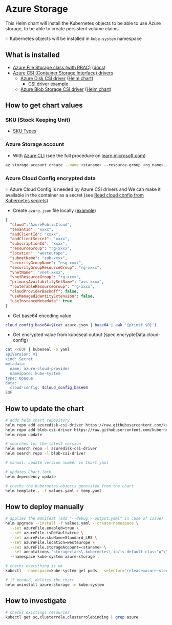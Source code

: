 # Azure Storage

This Helm chart will install the Kubernetes objects to be able to use Azure storage, to be able to create persistent volume claims.

💡 Kubernetes objects will be installed in `kube-system` namespace

## What is installed

* [Azure File Storage class (with RBAC)](https://github.com/kubernetes-sigs/azurefile-csi-driver/tree/master) ([docs](https://kubernetes.io/docs/concepts/storage/storage-classes/#azure-file))
* [Azure CSI (Container Storage Interface) drivers](https://learn.microsoft.com/en-us/azure/aks/csi-storage-drivers)
  * [Azure Disk CSI driver](https://github.com/kubernetes-sigs/azuredisk-csi-driver) ([Helm chart](https://github.com/kubernetes-sigs/azuredisk-csi-driver/tree/master/charts))
    * [CSI driver example](https://github.com/kubernetes-sigs/azuredisk-csi-driver/blob/master/deploy/example/e2e_usage.md)
  * [Azure Blob Storage CSI driver](https://github.com/kubernetes-sigs/blob-csi-driver) ([Helm chart](https://github.com/kubernetes-sigs/blob-csi-driver/tree/master/charts))

## How to get chart values

### SKU (Stock Keeping Unit)

* [SKU Types](https://learn.microsoft.com/en-us/rest/api/storagerp/srp_sku_types)

### Azure Storage account

* With [Azure CLI](https://learn.microsoft.com/en-us/cli/azure/) (see the full procedure on [learn.microsoft.com](https://learn.microsoft.com/en-us/azure/storage/common/storage-account-create?tabs=azure-cli))

```bash
az storage account create --name <staname> --resource-group <rg_name> --location westeurope --sku Standard_LRS --kind StorageV2
```

### Azure Cloud Config encrypted data

💡 Azure Cloud Config is needed by Azure CSI drivers and We can make it available in the container as a secret (see [Read cloud config from Kubernetes secrets](https://github.com/kubernetes-sigs/azuredisk-csi-driver/blob/master/docs/read-from-secret.md))

* Create `azure.json` file locally ([example](https://github.com/kubernetes-sigs/azuredisk-csi-driver/blob/master/deploy/example/azure.json))

```json
{
  "cloud":"AzurePublicCloud",
  "tenantId": "xxxx",
  "aadClientId": "xxxx",
  "aadClientSecret": "xxxx",
  "subscriptionId": "xxxx",
  "resourceGroup": "rg-xxxx",
  "location": "westeurope",
  "subnetName": "sub-xxxx",
  "securityGroupName": "nsg-xxxx",
  "securityGroupResourceGroup": "rg-xxxx",
  "vnetName": "vnet-xxxx",
  "vnetResourceGroup": "rg-xxxx",
  "primaryAvailabilitySetName": "avs-xxxx",
  "routeTableResourceGroup": "rg-xxxx",
  "cloudProviderBackoff": false,
  "useManagedIdentityExtension": false,
  "useInstanceMetadata": true
}
```

* Get base64 encoding value

```bash
cloud_config_base64=$(cat azure.json | base64 | awk '{printf $0}')
```

* Get encrypted value from kubeseal output (spec.encrypteData.cloud-config)

```bash
cat <<EOF | kubeseal -o yaml
apiVersion: v1
kind: Secret
metadata:
  name: azure-cloud-provider
  namespace: kube-system
type: Opaque
data:
  cloud-config: $cloud_config_base64
EOF
```

## How to update the chart

```bash
# adds helm chart repository
helm repo add azuredisk-csi-driver https://raw.githubusercontent.com/kubernetes-sigs/azuredisk-csi-driver/master/charts
helm repo add blob-csi-driver https://raw.githubusercontent.com/kubernetes-sigs/blob-csi-driver/master/charts
helm repo update

# searches for the latest version
helm search repo -l azuredisk-csi-driver
helm search repo -l blob-csi-driver

# manual: update version number in Chart.yaml

# updates Chart.lock
helm dependency update

# checks the Kubernetes objects generated from the chart
helm template . -f values.yaml > temp.yaml
```

## How to deploy manually

```bash
# applies the manifest (add "--debug > output.yaml" in case of issue)
helm upgrade --install -f values.yaml --create-namespace \
  --set azureFile.enabled=true \
  --set azureFile.isDefault=true \
  --set azureFile.skuName=Standard_LRS \
  --set azureFile.location=westeurope \
  --set azureFile.storageAccount=<staname> \
  --set annotations."storageclass\.kubernetes\.io/is-default-class"="\"true\""
  --namespace kube-system azure-storage .

# checks everything is ok
kubectl --namespace=kube-system get pods --selector="release=azure-storage" --watch

# if needed, deletes the chart
helm uninstall azure-storage -n kube-system
```

## How to investigate

```bash
# checks existings resources
kubectl get sc,clusterrole,clusterrolebinding | grep azure
```
